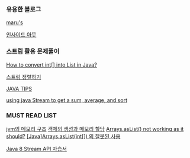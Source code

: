 
### 유용한 블로그
[maru's](https://catch-me-java.tistory.com/category/Java)

[인사이드 아웃](https://lnsideout.tistory.com/)


### 스트림 활용 문제풀이
[How to convert int[] into List<Integer> in Java?](https://stackoverflow.com/questions/1073919/how-to-convert-int-into-listinteger-in-java)

[스트링 정렬하기](http://boj.kr/f8ed7b290eff4f32b1831fbac043d6c4)

[JAVA TIPS](https://jamesdreaming.tistory.com/category/Java)

[using java Stream to get a sum, average, and sort](https://stackoverflow.com/questions/48906552/using-java-stream-to-get-a-sum-average-and-sort)
### MUST READ LIST

[jvm의 메모리 구조](https://www.google.com/search?q=jvm%EC%9D%98+%EB%A9%94%EB%AA%A8%EB%A6%AC+%EA%B5%AC%EC%A1%B0&oq=jvm%EC%9D%98+%EB%A9%94%EB%AA%A8%EB%A6%AC+%EA%B5%AC%EC%A1%B0&aqs=chrome..69i57j35i39j0i131i433i512j0i20i263i512l2j0i512l2j69i61.3905j0j7&sourceid=chrome&ie=UTF-8)
[객체의 생성과 메모리 할당](https://www.google.com/search?q=%EA%B0%9D%EC%B2%B4%EC%9D%98+%EC%83%9D%EC%84%B1%EA%B3%BC+%EB%A9%94%EB%AA%A8%EB%A6%AC+%ED%95%A0%EB%8B%B9&oq=%EA%B0%9D%EC%B2%B4%EC%9D%98+%EC%83%9D%EC%84%B1%EA%B3%BC+%EB%A9%94%EB%AA%A8%EB%A6%AC+%ED%95%A0%EB%8B%B9&aqs=chrome..69i57j0i512l9.4278j0j7&sourceid=chrome&ie=UTF-8)
[Arrays.asList() not working as it should?](https://stackoverflow.com/questions/1467913/arrays-aslist-not-working-as-it-should)
[[Java]Arrays.asList(int[]) 의 잘못된 사용](https://leeborn.tistory.com/entry/Java-Arrays-asList%EC%9D%98-%EC%9E%98%EB%AA%BB%EB%90%9C-%EC%82%AC%EC%9A%A9)

[Java 8 Stream API 자습서](https://recordsoflife.tistory.com/269)